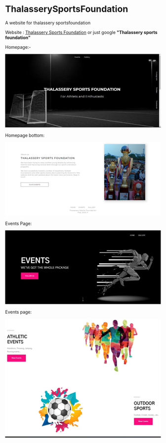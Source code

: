 # ThalasserySportsFoundation
 A website for thalassery sportsfoundation
 
 Website : [Thalassery Sports Foundation](http://www.thalasserysportsfoundation.in)  or just google **"Thalassery sports foundation"**
 
 Homepage:-
 
 ![page 1](https://github.com/AmalPrakash/ThalasserySportsFoundation/blob/master/img/tsf1.JPG)
 
 Homepage bottom:
 
 ![page 2](https://github.com/AmalPrakash/ThalasserySportsFoundation/blob/master/img/tsf2.JPG)
 
 Events Page:
 
 ![page 3](https://github.com/AmalPrakash/ThalasserySportsFoundation/blob/master/img/tsf3.JPG)
 
 Events page:
 
 ![page 4](https://github.com/AmalPrakash/ThalasserySportsFoundation/blob/master/img/tsf4.JPG)
